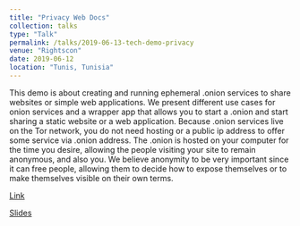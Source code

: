 ```yaml
---
title: "Privacy Web Docs"
collection: talks
type: "Talk"
permalink: /talks/2019-06-13-tech-demo-privacy
venue: "Rightscon"
date: 2019-06-12
location: "Tunis, Tunisia"
---
```


This demo is about creating and running ephemeral .onion services to share websites or simple web applications. We present different use cases for onion services and a wrapper app that allows you to start a .onion and start sharing a static website or a web application. Because .onion services live on the Tor network, you do not need hosting or a public ip address to offer some service via .onion address. The .onion is hosted on your computer for the time you desire, allowing the people visiting your site to remain anonymous, and also you. We believe anonymity to be very important since it can free people, allowing them to decide how to expose themselves or to make themselves visible on their own terms.

[Link](https://rightscon2019.sched.com/event/Pw9p/tech-demos-privacy-across-ages-and-spaces)

[Slides](https://slides.com/hiropaw/deck-15-21-24)
